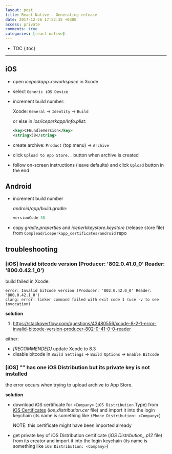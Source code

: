 ```yaml
---
layout: post
title: React Native - Generating release
date: 2017-12-26 17:52:35 +0300
access: private
comments: true
categories: [react-native]
---
```


<!-- more -->

* TOC
{:toc}
<hr>

iOS
---

- open _iceperkapp.xcworkspace_ in Xcode
- select `Generic iOS Device`
- increment build number:

  Xcode: `General` -> `Identity` -> `Build`

  or else in _ios/iceperkapp/Info.plist_:

  ```xml
  <key>CFBundleVersion</key>
  <string>58</string>
  ```

- create archive: `Product` (top menu) -> `Archive`
- click `Upload to App Store..` button when archive is created
- follow on-screen instructions (leave defaults) and click
  `Upload` button in the end

Android
-------

- increment build number

  _android/app/build.gradle_:

  ```groovy
  versionCode 58
  ```

- copy _gradle.properties_ and _iceperkkeystore.keystore_ (release store file)
  from `Complead/iceperkapp_certificates/android` repo

troubleshooting
---------------

### [iOS] Invalid bitcode version (Producer: '802.0.41.0_0' Reader: '800.0.42.1_0')

build failed in Xcode:

```
error: Invalid bitcode version (Producer: '802.0.42.0_0' Reader: '800.0.42.1_0')
clang: error: linker command failed with exit code 1 (use -v to see invocation)
```

**solution**

1. <https://stackoverflow.com/questions/43480556/xcode-8-2-1-error-invalid-bitcode-version-producer-802-0-41-0-0-reader>

either:

- *[RECOMMENDED]* update Xcode to 8.3
- disable bitcode in `Build Settings` -> `Build Options` -> `Enable Bitcode`

### [iOS] "<Company>" has one iOS Distribution but its private key is not installed

the error occurs when trying to upload archive to App Store.

**solution**

- download iOS certificate for `<Company>` (`iOS Distribution` Type) from
  [iOS Certificates](https://developer.apple.com/account/ios/certificate/)
  (_ios\_distribution.cer_ file) and import it into the login keychain
  (its name is something like `iPhone Distribution: <Company>`)

  NOTE: this certificate might have been imported already

- get private key of iOS Distribution certificate
  (_iOS Distribution\_<Company>.p12_ file) from its creator and import it into
  the login keychain (its name is something like `iOS Distribution: <Company>`)
